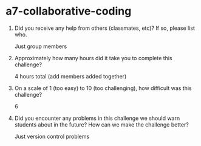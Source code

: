 # a7-collaborative-coding

1. Did you receive any help from others (classmates, etc)? If so, please list who.

    Just group members

2. Approximately how many hours did it take you to complete this challenge?

    4 hours total (add members added together)

3. On a scale of 1 (too easy) to 10 (too challenging), how difficult was this challenge?

    6 

4. Did you encounter any problems in this challenge we should warn students about in the future? How can we make the challenge better?

    Just version control problems